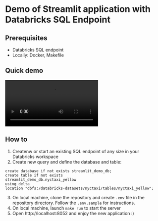 # Demo of Streamlit application with Databricks SQL Endpoint


## Prerequisites

- Databricks SQL endpoint
- Locally: Docker, Makefile

## Quick demo

![demo](./videos/demo.webm)

## How to 

1. Createnw or start an existing SQL endpoint of any size in your Databricks workspace
2. Create new query and define the database and table:

```
create database if not exists streamlit_demo_db;
create table if not exists
streamlit_demo_db.nyctaxi_yellow 
using delta
location "dbfs:/databricks-datasets/nyctaxi/tables/nyctaxi_yellow";
```

3. On local machine, clone the repository and create `.env` file in the repository directory. Follow the `.env.sample` for instructions. 
4. On local machine, launch `make run` to start the server
5. Open http://localhost:8052 and enjoy the new application :) 





